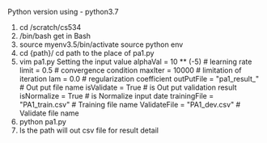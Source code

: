 Python version using - python3.7
 
1.  cd /scratch/cs534
2.  /bin/bash
get in Bash
3.  source myenv3.5/bin/activate
source python env
4.  cd {path}/ 
cd path to the place of pa1.py 
5.  vim pa1.py
Setting the input value
alphaVal = 10 ** (-5)               # learning rate
limit = 0.5                         # convergence condition
maxIter = 10000                     # limitation of iteration
lam = 0.0                           # regularization coefficient
outPutFile = "pa1_result_"          # Out put file name
isValidate = True                   # is Out put validation result
isNormalize = True                  # is Normalize input date
trainingFile = "PA1_train.csv"      # Training file name
ValidateFile = "PA1_dev.csv"        # Validate file name
6.  python pa1.py
7.  ls
the path will out csv file for result detail